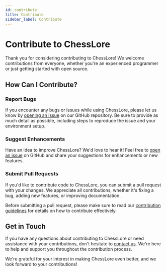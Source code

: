 ```yaml
---
id: contribute
title: Contribute
sidebar_label: Contribute
---
```


# Contribute to ChessLore

Thank you for considering contributing to ChessLore! We welcome contributions from everyone, whether you're an experienced programmer or just getting started with open source.

## How Can I Contribute?

### Report Bugs

If you encounter any bugs or issues while using ChessLore, please let us know by [opening an issue](https://github.com/chess-lore/chess-repo/issues) on our GitHub repository. Be sure to provide as much detail as possible, including steps to reproduce the issue and your environment setup.

### Suggest Enhancements

Have an idea to improve ChessLore? We'd love to hear it! Feel free to [open an issue](https://github.com/chess-lore/chess-repo/issues) on GitHub and share your suggestions for enhancements or new features.

### Submit Pull Requests

If you'd like to contribute code to ChessLore, you can submit a pull request with your changes. We appreciate all contributions, whether it's fixing a bug, adding new features, or improving documentation.

Before submitting a pull request, please make sure to read our [contribution guidelines](https://github.com/chess-lore/chess-repo/blob/main/CONTRIBUTING.md) for details on how to contribute effectively.

## Get in Touch

If you have any questions about contributing to ChessLore or need assistance with your contributions, don't hesitate to [contact us](mailto:contact@chesslore.com). We're here to help and support you throughout the contribution process.

We're grateful for your interest in making ChessLore even better, and we look forward to your contributions!

